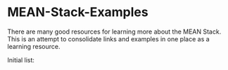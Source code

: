 # MEAN-Stack-Examples

There are many good resources for learning more about the MEAN Stack. This is an attempt to consolidate links and examples in one place as a learning resource.

Initial list:
